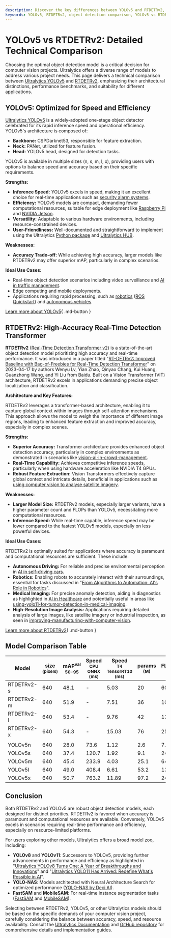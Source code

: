 ```yaml
---
description: Discover the key differences between YOLOv5 and RTDETRv2, from architecture to accuracy, and find the best object detection model for your project.
keywords: YOLOv5, RTDETRv2, object detection comparison, YOLOv5 vs RTDETRv2, Ultralytics models, model performance, computer vision, object detection, RTDETR, YOLOv5 features, transformer architecture
---
```


# YOLOv5 vs RTDETRv2: Detailed Technical Comparison

Choosing the optimal object detection model is a critical decision for computer vision projects. Ultralytics offers a diverse range of models to address various project needs. This page delivers a technical comparison between [Ultralytics YOLOv5](https://docs.ultralytics.com/models/yolov5/) and [RTDETRv2](https://docs.ultralytics.com/models/rtdetr/), emphasizing their architectural distinctions, performance benchmarks, and suitability for different applications.

<script async src="https://cdn.jsdelivr.net/npm/chart.js"></script>
<script defer src="../../javascript/benchmark.js"></script>

<canvas id="modelComparisonChart" width="1024" height="400" active-models='["RTDETRv2", "YOLOv5"]'></canvas>

## YOLOv5: Optimized for Speed and Efficiency

[Ultralytics YOLOv5](https://docs.ultralytics.com/models/yolov5/) is a widely-adopted one-stage object detector celebrated for its rapid inference speed and operational efficiency. YOLOv5's architecture is composed of:

- **Backbone:** CSPDarknet53, responsible for feature extraction.
- **Neck:** PANet, utilized for feature fusion.
- **Head:** YOLOv5 head, designed for detection tasks.

YOLOv5 is available in multiple sizes (n, s, m, l, x), providing users with options to balance speed and accuracy based on their specific requirements.

**Strengths:**

- **Inference Speed:** YOLOv5 excels in speed, making it an excellent choice for real-time applications such as [security alarm systems](https://docs.ultralytics.com/guides/security-alarm-system/).
- **Efficiency:** YOLOv5 models are compact, demanding fewer computational resources, suitable for edge deployment like [Raspberry Pi](https://docs.ultralytics.com/guides/raspberry-pi/) and [NVIDIA Jetson](https://docs.ultralytics.com/guides/nvidia-jetson/).
- **Versatility:** Adaptable to various hardware environments, including resource-constrained devices.
- **User-Friendliness:** Well-documented and straightforward to implement using the Ultralytics [Python package](https://pypi.org/project/ultralytics/) and [Ultralytics HUB](https://www.ultralytics.com/hub).

**Weaknesses:**

- **Accuracy Trade-off:** While achieving high accuracy, larger models like RTDETRv2 may offer superior mAP, particularly in complex scenarios.

**Ideal Use Cases:**

- Real-time object detection scenarios including video surveillance and [AI in traffic management](https://www.ultralytics.com/blog/optimizingtraffic-management-with-ultralytics-yolo11).
- Edge computing and mobile deployments.
- Applications requiring rapid processing, such as [robotics](https://www.ultralytics.com/blog/from-algorithms-to-automation-ais-role-in-robotics) ([ROS Quickstart](https://docs.ultralytics.com/guides/ros-quickstart/)) and [autonomous vehicles](https://www.ultralytics.com/solutions/ai-in-self-driving).

[Learn more about YOLOv5](https://docs.ultralytics.com/models/yolov5/){ .md-button }

## RTDETRv2: High-Accuracy Real-Time Detection Transformer

**RTDETRv2** ([Real-Time Detection Transformer v2](https://github.com/lyuwenyu/RT-DETR/tree/main/rtdetrv2_pytorch#readme)) is a state-of-the-art object detection model prioritizing high accuracy and real-time performance. It was introduced in a paper titled "[RT-DETRv2: Improved Baseline with Bag-of-Freebies for Real-Time Detection Transformer](https://arxiv.org/abs/2407.17140)" on 2023-04-17 by authors Wenyu Lv, Yian Zhao, Qinyao Chang, Kui Huang, Guanzhong Wang, and Yi Liu from Baidu. Built on a Vision Transformer (ViT) architecture, RTDETRv2 excels in applications demanding precise object localization and classification.

**Architecture and Key Features:**

RTDETRv2 leverages a transformer-based architecture, enabling it to capture global context within images through self-attention mechanisms. This approach allows the model to weigh the importance of different image regions, leading to enhanced feature extraction and improved accuracy, especially in complex scenes.

**Strengths:**

- **Superior Accuracy:** Transformer architecture provides enhanced object detection accuracy, particularly in complex environments as demonstrated in scenarios like [vision-ai-in-crowd-management](https://www.ultralytics.com/blog/vision-ai-in-crowd-management).
- **Real-Time Capability:** Achieves competitive inference speeds, particularly when using hardware acceleration like NVIDIA T4 GPUs.
- **Robust Feature Extraction:** Vision Transformers effectively capture global context and intricate details, beneficial in applications such as [using computer vision to analyse satellite imagery](https://www.ultralytics.com/blog/using-computer-vision-to-analyse-satellite-imagery).

**Weaknesses:**

- **Larger Model Size:** RTDETRv2 models, especially larger variants, have a higher parameter count and FLOPs than YOLOv5, necessitating more computational resources.
- **Inference Speed:** While real-time capable, inference speed may be lower compared to the fastest YOLOv5 models, especially on less powerful devices.

**Ideal Use Cases:**

RTDETRv2 is optimally suited for applications where accuracy is paramount and computational resources are sufficient. These include:

- **Autonomous Driving:** For reliable and precise environmental perception in [AI in self-driving cars](https://www.ultralytics.com/solutions/ai-in-self-driving).
- **Robotics:** Enabling robots to accurately interact with their surroundings, essential for tasks discussed in "[From Algorithms to Automation: AI's Role in Robotics](https://www.ultralytics.com/blog/from-algorithms-to-automation-ais-role-in-robotics)".
- **Medical Imaging:** For precise anomaly detection, aiding in diagnostics as highlighted in [AI in Healthcare](https://www.ultralytics.com/solutions/ai-in-healthcare) and potentially useful in areas like [using-yolo11-for-tumor-detection-in-medical-imaging](https://www.ultralytics.com/blog/using-yolo11-for-tumor-detection-in-medical-imaging).
- **High-Resolution Image Analysis:** Applications requiring detailed analysis of large images, like satellite imagery or industrial inspection, as seen in [improving-manufacturing-with-computer-vision](https://www.ultralytics.com/blog/improving-manufacturing-with-computer-vision).

[Learn more about RTDETRv2](https://docs.ultralytics.com/models/rtdetr/){ .md-button }

## Model Comparison Table

| Model      | size<br><sup>(pixels) | mAP<sup>val<br>50-95 | Speed<br><sup>CPU ONNX<br>(ms) | Speed<br><sup>T4 TensorRT10<br>(ms) | params<br><sup>(M) | FLOPs<br><sup>(B) |
| ---------- | --------------------- | -------------------- | ------------------------------ | ----------------------------------- | ------------------ | ----------------- |
| RTDETRv2-s | 640                   | 48.1                 | -                              | 5.03                                | 20                 | 60                |
| RTDETRv2-m | 640                   | 51.9                 | -                              | 7.51                                | 36                 | 100               |
| RTDETRv2-l | 640                   | 53.4                 | -                              | 9.76                                | 42                 | 136               |
| RTDETRv2-x | 640                   | 54.3                 | -                              | 15.03                               | 76                 | 259               |
|            |                       |                      |                                |                                     |                    |                   |
| YOLOv5n    | 640                   | 28.0                 | 73.6                           | 1.12                                | 2.6                | 7.7               |
| YOLOv5s    | 640                   | 37.4                 | 120.7                          | 1.92                                | 9.1                | 24.0              |
| YOLOv5m    | 640                   | 45.4                 | 233.9                          | 4.03                                | 25.1               | 64.2              |
| YOLOv5l    | 640                   | 49.0                 | 408.4                          | 6.61                                | 53.2               | 135.0             |
| YOLOv5x    | 640                   | 50.7                 | 763.2                          | 11.89                               | 97.2               | 246.4             |

## Conclusion

Both RTDETRv2 and YOLOv5 are robust object detection models, each designed for distinct priorities. RTDETRv2 is favored when accuracy is paramount and computational resources are available. Conversely, YOLOv5 excels in scenarios requiring real-time performance and efficiency, especially on resource-limited platforms.

For users exploring other models, Ultralytics offers a broad model zoo, including:

- **YOLOv8** and **YOLOv11**: Successors to YOLOv5, providing further advancements in performance and efficiency as highlighted in "[Ultralytics YOLOv8 Turns One: A Year of Breakthroughs and Innovations](https://www.ultralytics.com/blog/ultralytics-yolov8-turns-one-a-year-of-breakthroughs-and-innovations)" and "[Ultralytics YOLO11 Has Arrived: Redefine What's Possible in AI](https://www.ultralytics.com/blog/ultralytics-yolo11-has-arrived-redefine-whats-possible-in-ai)".
- **YOLO-NAS**: Models architected with Neural Architecture Search for optimized performance ([YOLO-NAS by Deci AI](https://docs.ultralytics.com/models/yolo-nas/)).
- **FastSAM** and **MobileSAM**: For real-time instance segmentation tasks ([FastSAM](https://docs.ultralytics.com/models/fast-sam/) and [MobileSAM](https://docs.ultralytics.com/models/mobile-sam/)).

Selecting between RTDETRv2, YOLOv5, or other Ultralytics models should be based on the specific demands of your computer vision project, carefully considering the balance between accuracy, speed, and resource availability. Consult the [Ultralytics Documentation](https://docs.ultralytics.com/models/) and [GitHub repository](https://github.com/ultralytics/ultralytics) for comprehensive details and implementation guides.
